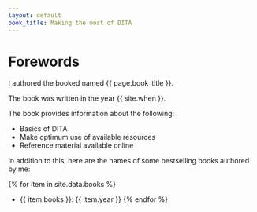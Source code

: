 ```yaml
---
layout: default
book_title: Making the most of DITA
---
```


# Forewords

I authored the booked named {{ page.book_title }}.

The book was written in the year {{ site.when }}.

The book provides information about the following:

- Basics of DITA 
- Make optimum use of available resources
- Reference material available online

In addition to this, here are the names of some bestselling books authored by me:


{% for item in site.data.books %}
- {{ item.books }}: {{ item.year }}
{% endfor %}
 
  



